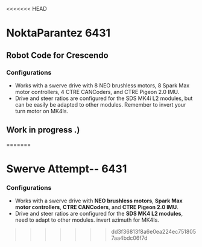 <<<<<<< HEAD
# NoktaParantez 6431
## Robot Code for Crescendo

### Configurations
- Works with a swerve drive with 8 NEO brushless motors, 8 Spark Max motor controllers, 4 CTRE CANCoders, and CTRE Pigeon 2.0 IMU.
- Drive and steer ratios are configured for the SDS MK4i L2 modules, but can be easily be adapted to other modules. Remember to invert your turn motor on MK4Is.

## Work in progress .)
=======
# Swerve Attempt-- 6431

### Configurations
- Works with a swerve drive with __NEO brushless motors__, __Spark Max motor controllers__, __CTRE CANCoders__, and __CTRE Pigeon 2.0 IMU__.
- Drive and steer ratios are configured for the __SDS MK4 L2 modules__, need to adapt to other modules. invert azimuth for MK4Is.
>>>>>>> dd3f36813f8a6e0ea224ec7518057aa4bdc06f7d
